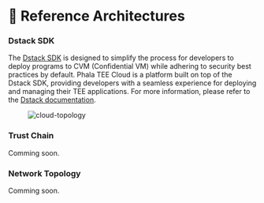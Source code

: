 
# **💎 Reference Architectures**

### Dstack SDK

The [Dstack SDK](https://github.com/dstack-TEE/dstack) is designed to simplify the process for developers to deploy programs to CVM (Confidential VM) while adhering to security best practices by default. Phala TEE Cloud is a platform built on top of the Dstack SDK, providing developers with a seamless experience for deploying and managing their TEE applications. For more information, please refer to the [Dstack documentation](https://docs.phala.network/dstack/overview).

<figure><img src="../../.gitbook/assets/cloud-topology.png" alt="cloud-topology"><figcaption></figcaption></figure>

### Trust Chain

Comming soon.

### Network Topology

Comming soon.